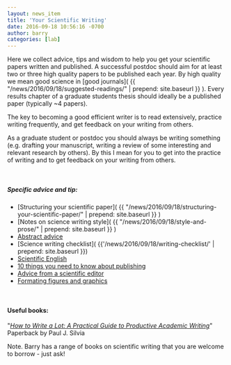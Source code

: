 ```yaml
---
layout: news_item
title: 'Your Scientific Writing'
date: 2016-09-18 10:56:16 -0700
author: barry
categories: [lab]
---
```



Here we collect advice, tips and wisdom to help you get your scientific papers written and published. A successful postdoc should aim for at least two or three high quality papers to be published each year. By high quality we mean good science in [good journals]( {{ "/news/2016/09/18/suggested-readings/" | prepend: site.baseurl }} ). Every results chapter of a graduate students thesis should ideally be a published paper (typically ~4 papers). 


The key to becoming a good efficient writer is to read extensively, practice writing frequently, and get feedback on your writing from others. 


As a graduate student or postdoc you should always be writing something (e.g. drafting your manuscript, writing a review of some interesting and relevant research by others). By this I mean for you to get into the practice of writing and to get feedback on your writing from others. 

<br />
 
##### Specific advice and tip:
- [Structuring your scientific paper]( {{ "/news/2016/09/18/structuring-your-scientific-paper/" | prepend: site.baseurl }} )  
- [Notes on science writing style]( {{ "/news/2016/09/18/style-and-prose/" | prepend: site.baseurl }} )
- [Abstract advice](http://thegrantlab.pbworks.com/w/file/67560309/Sweetland_2BResource-Write_2Ban_2BAbstract.doc)
- [Science writing checklist]( {{'/news/2016/09/18/writing-checklist/' | prepend: site.baseurl }}) 
- [Scientific English](http://thegrantlab.pbworks.com/w/page/59031389/ScientificEnglish) 
- [10 things you need to know about publishing](http://thegrantlab.pbworks.com/Writing_tips)
- [Advice from a scientific editor](http://thegrantlab.pbworks.com/Editor_Advice)
- [Formating figures and graphics](http://www.plosone.org/static/figureGuidelines#figures)  

<br />

#### Useful books:
"[*How to Write a Lot: A Practical Guide to Productive Academic Writing*](http://www.amazon.com/How-Write-Lot-Practical-Productive/dp/1591477433#)" Paperback by Paul J. Silvia   

Note. Barry has a range of books on scientific writing that you are welcome to borrow - just ask! 
 